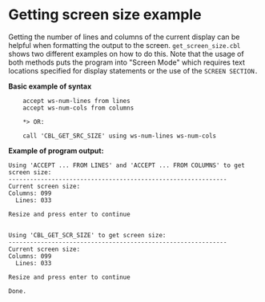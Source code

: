 # Getting screen size example


Getting the number of lines and columns of the current display can be helpful when formatting 
the output to the screen. ```get_screen_size.cbl``` shows two different examples on how 
to do this. Note that the usage of both methods puts the program into "Screen Mode" which 
requires text locations specified for display statements or the use of the ```SCREEN SECTION.```



**Basic example of syntax**

```
    accept ws-num-lines from lines 
    accept ws-num-cols from columns 

    *> OR:

    call 'CBL_GET_SRC_SIZE' using ws-num-lines ws-num-cols
```



**Example of program output:**

```
Using 'ACCEPT ... FROM LINES' and 'ACCEPT ... FROM COLUMNS' to get screen size:
-------------------------------------------------------------
Current screen size:
Columns: 099
  Lines: 033

Resize and press enter to continue


Using 'CBL_GET_SCR_SIZE' to get screen size:
-------------------------------------------------------------
Current screen size:
Columns: 099
  Lines: 033

Resize and press enter to continue

Done.

```
